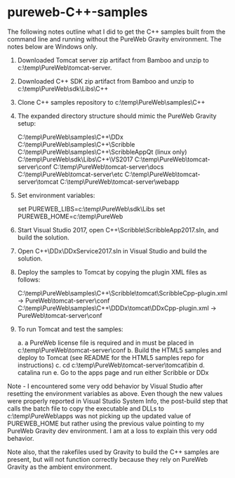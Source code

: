 pureweb-C++-samples
=====================

The following notes outline what I did to get the C++ samples built from the command line and running without the PureWeb Gravity environment. The notes below are Windows only.

1. Downloaded Tomcat server zip artifact from Bamboo and unzip to c:\temp\PureWeb\tomcat-server.

2. Downloaded C++ SDK zip artifact from Bamboo and unzip to c:\temp\PureWeb\sdk\Libs\C++

3. Clone C++ samples repository to c:\temp\PureWeb\samples\C++

4. The expanded directory structure should mimic the PureWeb Gravity setup:
    
   C:\temp\PureWeb\samples\C++\DDx
   C:\temp\PureWeb\samples\C++\Scribble
   C:\temp\PureWeb\samples\C++\ScribbleAppQt (linux only)
   C:\temp\PureWeb\sdk\Libs\C++\VS2017
   C:\temp\PureWeb\tomcat-server\conf
   C:\temp\PureWeb\tomcat-server\docs
   C:\temp\PureWeb\tomcat-server\etc
   C:\temp\PureWeb\tomcat-server\tomcat
   C:\temp\PureWeb\tomcat-server\webapp

5. Set environment variables:
   
   set PUREWEB_LIBS=c:\temp\PureWeb\sdk\Libs
   set PUREWEB_HOME=c:\temp\PureWeb
   
6. Start Visual Studio 2017, open C++\Scribble\ScribbleApp2017.sln, and build the solution.

7. Open C++\DDx\DDxService2017.sln in Visual Studio and build the solution.

8. Deploy the samples to Tomcat by copying the plugin XML files as follows:

   C:\temp\PureWeb\samples\C++\Scribble\tomcat\ScribbleCpp-plugin.xml -> PureWeb\tomcat-server\conf
   C:\temp\PureWeb\samples\C++\DDDx\tomcat\DDxCpp-plugin.xml -> PureWeb\tomcat-server\conf

7. To run Tomcat and test the samples:

   a. a PureWeb license file is required and in must be placed in c:\temp\PureWeb\tomcat-server\conf
   b. Build the HTML5 samples and deploy to Tomcat (see README for the HTML5 samples repo for instructions)
   c. cd c:\temp\PureWeb\tomcat-server\tomcat\bin
   d. catalina run
   e. Go to the apps page and run either Scribble or DDx

Note - I encountered some very odd behavior by Visual Studio after resetting the environment variables as above. Even though the new values were properly reported in Visual Studio System Info, the post-build step that calls the batch file to copy the executable and DLLs to c:\temp\PureWeb\apps was not picking up the updated value of PUREWEB_HOME but rather using the previous value pointing to my PureWeb Gravity dev environment. I am at a loss to explain this very odd behavior.

Note also, that the rakefiles used by Gravity to build the C++ samples are present, but will not function correctly because they rely on PureWeb Gravity as the ambient environment.

